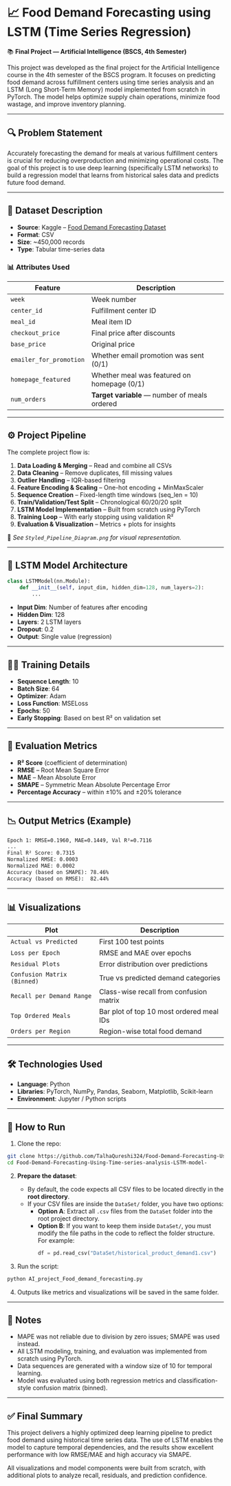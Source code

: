 # 📈 Food Demand Forecasting using LSTM (Time Series Regression)

📚 **Final Project — Artificial Intelligence (BSCS, 4th Semester)**

This project was developed as the final project for the Artificial Intelligence course in the 4th semester of the BSCS program. It focuses on predicting food demand across fulfillment centers using time series analysis and an LSTM (Long Short-Term Memory) model implemented from scratch in PyTorch. The model helps optimize supply chain operations, minimize food wastage, and improve inventory planning.

---

## 🔍 Problem Statement

Accurately forecasting the demand for meals at various fulfillment centers is crucial for reducing overproduction and minimizing operational costs. The goal of this project is to use deep learning (specifically LSTM networks) to build a regression model that learns from historical sales data and predicts future food demand.

---

## 📂 Dataset Description

- **Source**: Kaggle – [Food Demand Forecasting Dataset](https://www.kaggle.com/datasets/kannanaikkal/food-demand-forecasting)
- **Format**: CSV
- **Size**: ~450,000 records
- **Type**: Tabular time-series data

### 📊 Attributes Used

| Feature               | Description                                  |
|-----------------------|----------------------------------------------|
| `week`                | Week number                                  |
| `center_id`           | Fulfillment center ID                        |
| `meal_id`             | Meal item ID                                 |
| `checkout_price`      | Final price after discounts                  |
| `base_price`          | Original price                               |
| `emailer_for_promotion` | Whether email promotion was sent (0/1)     |
| `homepage_featured`   | Whether meal was featured on homepage (0/1)  |
| `num_orders`          | **Target variable** — number of meals ordered |

---

## ⚙️ Project Pipeline

The complete project flow is:

1. **Data Loading & Merging** – Read and combine all CSVs
2. **Data Cleaning** – Remove duplicates, fill missing values
3. **Outlier Handling** – IQR-based filtering
4. **Feature Encoding & Scaling** – One-hot encoding + MinMaxScaler
5. **Sequence Creation** – Fixed-length time windows (seq_len = 10)
6. **Train/Validation/Test Split** – Chronological 60/20/20 split
7. **LSTM Model Implementation** – Built from scratch using PyTorch
8. **Training Loop** – With early stopping using validation R²
9. **Evaluation & Visualization** – Metrics + plots for insights

📌 *See `Styled_Pipeline_Diagram.png` for visual representation.*

---

## 🧠 LSTM Model Architecture

```python
class LSTMModel(nn.Module):
    def __init__(self, input_dim, hidden_dim=128, num_layers=2):
        ...
```

- **Input Dim**: Number of features after encoding
- **Hidden Dim**: 128
- **Layers**: 2 LSTM layers
- **Dropout**: 0.2
- **Output**: Single value (regression)

---

## 🏋️‍♂️ Training Details

- **Sequence Length**: 10
- **Batch Size**: 64
- **Optimizer**: Adam
- **Loss Function**: MSELoss
- **Epochs**: 50
- **Early Stopping**: Based on best R² on validation set

---

## 📏 Evaluation Metrics

- **R² Score** (coefficient of determination)
- **RMSE** – Root Mean Square Error
- **MAE** – Mean Absolute Error
- **SMAPE** – Symmetric Mean Absolute Percentage Error
- **Percentage Accuracy** – within ±10% and ±20% tolerance

---

## 📉 Output Metrics (Example)

```txt
Epoch 1: RMSE=0.1960, MAE=0.1449, Val R²=0.7116
...
Final R² Score: 0.7315
Normalized RMSE: 0.0003
Normalized MAE: 0.0002
Accuracy (based on SMAPE): 78.46%
Accuracy (based on RMSE):  82.44%
```

---

## 📊 Visualizations

| Plot                             | Description                                   |
|----------------------------------|-----------------------------------------------|
| `Actual vs Predicted`            | First 100 test points                         |
| `Loss per Epoch`                 | RMSE and MAE over epochs                      |
| `Residual Plots`                 | Error distribution over predictions           |
| `Confusion Matrix (Binned)`      | True vs predicted demand categories           |
| `Recall per Demand Range`        | Class-wise recall from confusion matrix       |
| `Top Ordered Meals`              | Bar plot of top 10 most ordered meal IDs      |
| `Orders per Region`              | Region-wise total food demand                 |

---

## 🛠 Technologies Used

- **Language**: Python
- **Libraries**: PyTorch, NumPy, Pandas, Seaborn, Matplotlib, Scikit-learn
- **Environment**: Jupyter / Python scripts

---

## 🧪 How to Run

1. Clone the repo:
```bash
git clone https://github.com/TalhaQureshi324/Food-Demand-Forecasting-Using-Time-series-analysis-LSTM-model-.git
cd Food-Demand-Forecasting-Using-Time-series-analysis-LSTM-model-
```

2. **Prepare the dataset**:
   - By default, the code expects all CSV files to be located directly in the **root directory**.
   - If your CSV files are inside the `DataSet/` folder, you have two options:
     - **Option A**: Extract all `.csv` files from the `DataSet` folder into the root project directory.
     - **Option B**: If you want to keep them inside `DataSet/`, you must modify the file paths in the code to reflect the folder structure. For example:
       ```python
       df = pd.read_csv("DataSet/historical_product_demand1.csv")
       ```

3. Run the script:
```bash
python AI_project_Food_demand_forecasting.py
```

4. Outputs like metrics and visualizations will be saved in the same folder.

---

## 🧠 Notes

- MAPE was not reliable due to division by zero issues; SMAPE was used instead.
- All LSTM modeling, training, and evaluation was implemented from scratch using PyTorch.
- Data sequences are generated with a window size of 10 for temporal learning.
- Model was evaluated using both regression metrics and classification-style confusion matrix (binned).

---

## ✅ Final Summary

This project delivers a highly optimized deep learning pipeline to predict food demand using historical time series data. The use of LSTM enables the model to capture temporal dependencies, and the results show excellent performance with low RMSE/MAE and high accuracy via SMAPE.

All visualizations and model components were built from scratch, with additional plots to analyze recall, residuals, and prediction confidence.
